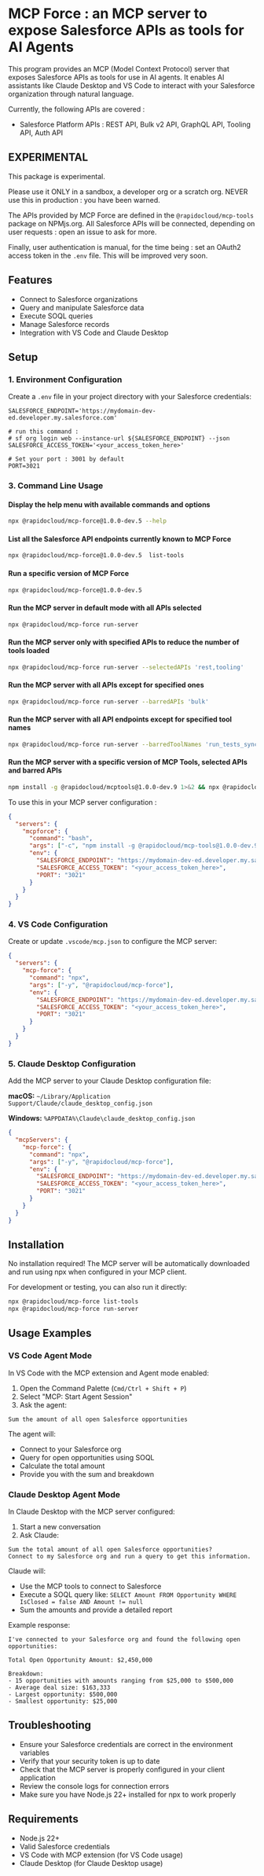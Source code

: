 # MCP Force : an MCP server to expose Salesforce APIs as tools for AI Agents

This program provides an MCP (Model Context Protocol) server that exposes Salesforce APIs as tools for use in AI agents. It enables AI assistants like Claude Desktop and VS Code to interact with your Salesforce organization through natural language.

Currently, the following APIs are covered :

- Salesforce Platform APIs : REST API, Bulk v2 API, GraphQL API, Tooling API, Auth API

## EXPERIMENTAL

This package is experimental.

Please use it ONLY in a sandbox, a developer org or a scratch org. NEVER use this in production : you have been warned.

The APIs provided by MCP Force are defined in the `@rapidocloud/mcp-tools` package on NPMjs.org.
All Salesforce APIs will be connected, depending on user requests : open an issue to ask for more.

Finally, user authentication is manual, for the time being : set an OAuth2 access token in the `.env` file. This will be improved very soon.

## Features

- Connect to Salesforce organizations
- Query and manipulate Salesforce data
- Execute SOQL queries
- Manage Salesforce records
- Integration with VS Code and Claude Desktop

## Setup

### 1. Environment Configuration

Create a `.env` file in your project directory with your Salesforce credentials:

```env
SALESFORCE_ENDPOINT='https://mydomain-dev-ed.developer.my.salesforce.com'

# run this command :
# sf org login web --instance-url ${SALESFORCE_ENDPOINT} --json
SALESFORCE_ACCESS_TOKEN='<your_access_token_here>'

# Set your port : 3001 by default
PORT=3021
```

### 3. Command Line Usage

#### Display the help menu with available commands and options

```bash
npx @rapidocloud/mcp-force@1.0.0-dev.5 --help
```

#### List all the Salesforce API endpoints currently known to MCP Force

```bash
npx @rapidocloud/mcp-force@1.0.0-dev.5  list-tools
```

#### Run a specific version of MCP Force

```bash
npx @rapidocloud/mcp-force@1.0.0-dev.5
```

#### Run the MCP server in default mode with all APIs selected

```bash
npx @rapidocloud/mcp-force run-server
```

#### Run the MCP server only with specified APIs to reduce the number of tools loaded

```bash
npx @rapidocloud/mcp-force run-server --selectedAPIs 'rest,tooling'
```

#### Run the MCP server with all APIs except for specified ones

```bash
npx @rapidocloud/mcp-force run-server --barredAPIs 'bulk'
```

#### Run the MCP server with all API endpoints except for specified tool names

```bash
npx @rapidocloud/mcp-force run-server --barredToolNames 'run_tests_sync, tooling_run_tests_async'
```

#### Run the MCP server with a specific version of MCP Tools, selected APIs and barred APIs

```bash
npm install -g @rapidocloud/mcptools@1.0.0-dev.9 1>&2 && npx @rapidocloud/mcp-force@1.0.0-dev.5 run-server --selectedAPIs 'rest, tooling, metadata' --barredAPIs 'auth, bulk, graphql'
```

To use this in your MCP server configuration :

```json
{
  "servers": {
    "mcpforce": {
      "command": "bash",
      "args": ["-c", "npm install -g @rapidocloud/mcp-tools@1.0.0-dev.9 1>&2 && npx @rapidocloud/mcp-force@1.0.0-dev.5 run-server --selectedAPIs 'rest, tooling, metadata' --barredAPIs 'auth, bulk, graphql'"],
      "env": {
        "SALESFORCE_ENDPOINT": "https://mydomain-dev-ed.developer.my.salesforce.com",
        "SALESFORCE_ACCESS_TOKEN": "<your_access_token_here>",
        "PORT": "3021"
      }
    }
  }
}
```

### 4. VS Code Configuration

Create or update `.vscode/mcp.json` to configure the MCP server:

```json
{
  "servers": {
    "mcp-force": {
      "command": "npx",
      "args": ["-y", "@rapidocloud/mcp-force"],
      "env": {
        "SALESFORCE_ENDPOINT": "https://mydomain-dev-ed.developer.my.salesforce.com",
        "SALESFORCE_ACCESS_TOKEN": "<your_access_token_here>",
        "PORT": "3021"
      }
    }
  }
}
```

### 5. Claude Desktop Configuration

Add the MCP server to your Claude Desktop configuration file:

**macOS:** `~/Library/Application Support/Claude/claude_desktop_config.json`

**Windows:** `%APPDATA%\Claude\claude_desktop_config.json`

```json
{
  "mcpServers": {
    "mcp-force": {
      "command": "npx",
      "args": ["-y", "@rapidocloud/mcp-force"],
      "env": {
        "SALESFORCE_ENDPOINT": "https://mydomain-dev-ed.developer.my.salesforce.com",
        "SALESFORCE_ACCESS_TOKEN": "<your_access_token_here>",
        "PORT": "3021"
      }
    }
  }
}
```

## Installation

No installation required! The MCP server will be automatically downloaded and run using npx when configured in your MCP client.

For development or testing, you can also run it directly:

```bash
npx @rapidocloud/mcp-force list-tools
npx @rapidocloud/mcp-force run-server
```

## Usage Examples

### VS Code Agent Mode

In VS Code with the MCP extension and Agent mode enabled:

1. Open the Command Palette (`Cmd/Ctrl + Shift + P`)
2. Select "MCP: Start Agent Session"
3. Ask the agent:

```
Sum the amount of all open Salesforce opportunities
```

The agent will:

- Connect to your Salesforce org
- Query for open opportunities using SOQL
- Calculate the total amount
- Provide you with the sum and breakdown

### Claude Desktop Agent Mode

In Claude Desktop with the MCP server configured:

1. Start a new conversation
2. Ask Claude:

```
Sum the total amount of all open Salesforce opportunities?
Connect to my Salesforce org and run a query to get this information.
```

Claude will:

- Use the MCP tools to connect to Salesforce
- Execute a SOQL query like: `SELECT Amount FROM Opportunity WHERE IsClosed = false AND Amount != null`
- Sum the amounts and provide a detailed report

Example response:

```
I've connected to your Salesforce org and found the following open opportunities:

Total Open Opportunity Amount: $2,450,000

Breakdown:
- 15 opportunities with amounts ranging from $25,000 to $500,000
- Average deal size: $163,333
- Largest opportunity: $500,000
- Smallest opportunity: $25,000
```

## Troubleshooting

- Ensure your Salesforce credentials are correct in the environment variables
- Verify that your security token is up to date
- Check that the MCP server is properly configured in your client application
- Review the console logs for connection errors
- Make sure you have Node.js 22+ installed for npx to work properly

## Requirements

- Node.js 22+
- Valid Salesforce credentials
- VS Code with MCP extension (for VS Code usage)
- Claude Desktop (for Claude Desktop usage)
